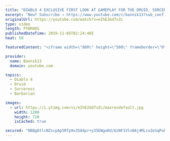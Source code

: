 ```yaml
---
title: "DIABLO 4 EXCLUSIVE FIRST LOOK AT GAMEPLAY FOR THE DRUID, SORCERESS AND BARBARIAN CLASSES!"
excerpt: "New? Subscribe → https://www.youtube.com/c/bannik13?sub_confirmation=1 Diablo 4 is coming!!!! It is official! Let's check out the exclusive first look at game ..."
originalUrl: https://youtube.com/watch?v=eIhE2Gd7vZc
type: video
length: PT6M48S
publishedDateTime: 2019-11-05T02:24:40Z
heat: 50

featuredContent: "<iframe width=\"800\" height=\"500\" frameborder=\"0\" src=\"https://www.youtube.com/embed/eIhE2Gd7vZc\" allow=\"accelerometer; autoplay; encrypted-media; gyroscope; picture-in-picture\" allowfullscreen></iframe>"

provider:
  name: Bannik13
  domain: youtube.com

topics:
  - Diablo 4
  - Druid
  - Sorceress
  - Barbarian

images:
  - url: https://i.ytimg.com/vi/eIhE2Gd7vZc/maxresdefault.jpg
    width: 1280
    height: 720
    isCached: true

secured: "DBQg6tlcNZscpAp5Rfp9x3584pr+y35EWgoKU/6zNF1Vln0Aj4MLcuZeSqPubAUXJLabWIf10GZS7CGGADvv/fLc+1888wi5ygzbcJPNvAcE6R4RFc8GOxdmp+oRGAxQEvcfiji7vH6irWVYMx8PkmKkd/5ctNoOfLJLhZf8aIl123tSQSDJOOGPYSUW7wyC5p3l0SymcMQIzCTVzLVoHOOG3ujvKMNB6tnBnT6djdEe2G8T4Ckjv10QbHGdA4DU164XPkfskFDmWj3VGSyXKWL1sdq2ZpylpD/NT6L1eBoU/6qQ07BE2SWrvJ4fknDlLiygMxTNQWhvTgEKChsOAk8uSDiqozKeSqbJB4HkSKNDKwrSm7q8nscL8UsnUrDKGvSWM0hh2UppWoGXl1ZxuBRMkeVkts1uSK7CdcoAmP4=;O4bdS70RQE10Ibdb+VuqEg=="
---
```


